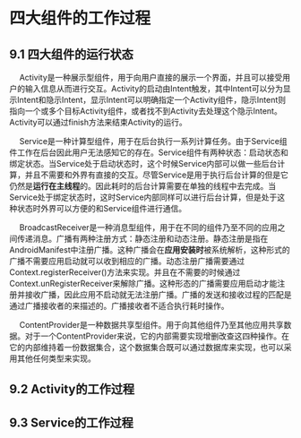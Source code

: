 # 四大组件的工作过程

## 9.1 四大组件的运行状态
&emsp; Activity是一种展示型组件，用于向用户直接的展示一个界面，并且可以接受用户的输入信息从而进行交互。Activity的启动由Intent触发，其中Intent可以分为显示Intent和隐示Intent，显示Intent可以明确指定一个Activity组件，隐示Intent则指向一个或多个目标Activity组件，或者找不到Activity去处理这个隐示Intent。Activity可以通过finish方法来结束Activity的运行。  

&emsp; Service是一种计算型组件，用于在后台执行一系列计算任务。由于Service组件工作在后台因此用户无法感知它的存在。Service组件有两种状态：启动状态和绑定状态。当Service处于启动状态时，这个时候Service内部可以做一些后台计算，并且不需要和外界有直接的交互。尽管Service是用于执行后台计算的但是它仍然是**运行在主线程**的。因此耗时的后台计算需要在单独的线程中去完成。当Service处于绑定状态时，这时Service内部同样可以进行后台计算，但是处于这种状态时外界可以方便的和Service组件进行通信。

&emsp; BroadcastReceiver是一种消息型组件，用于在不同的组件乃至不同的应用之间传递消息。广播有两种注册方式：静态注册和动态注册。静态注册是指在AndroidManifest中注册广播。这种广播会在**应用安装时**被系统解析，这种形式的广播不需要应用启动就可以收到相应的广播。动态注册广播需要通过Context.registerReceiver()方法来实现。并且在不需要的时候通过Context.unRegisterReceiver来解除广播。这种形态的广播需要应用启动才能注册并接收广播，因此应用不启动就无法注册广播。广播的发送和接收过程的匹配是通过广播接收者的<intent-filter>来描述的。广播接收者不适合执行耗时操作。  

&emsp; ContentProvider是一种数据共享型组件。用于向其他组件乃至其他应用共享数据。对于一个ContentProvider来说，它的内部需要实现增删改查这四种操作。在它的内部维持着一份数据集合，这个数据集合既可以通过数据库来实现，也可以采用其他任何类型来实现。

## 9.2 Activity的工作过程

## 9.3 Service的工作过程
